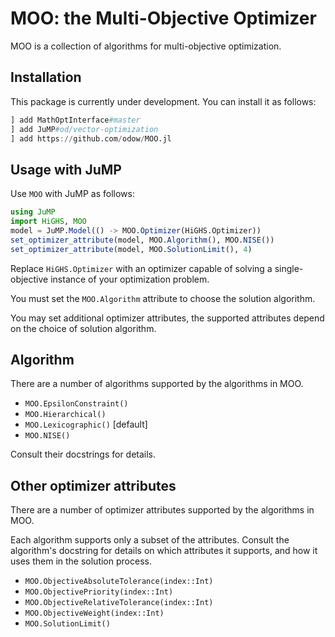 # MOO: the Multi-Objective Optimizer

MOO is a collection of algorithms for multi-objective optimization.

## Installation

This package is currently under development. You can install it as follows:

```julia
] add MathOptInterface#master
] add JuMP#od/vector-optimization
] add https://github.com/odow/MOO.jl
```

## Usage with JuMP

Use `MOO` with JuMP as follows:

```julia
using JuMP
import HiGHS, MOO
model = JuMP.Model(() -> MOO.Optimizer(HiGHS.Optimizer))
set_optimizer_attribute(model, MOO.Algorithm(), MOO.NISE())
set_optimizer_attribute(model, MOO.SolutionLimit(), 4)
```

Replace `HiGHS.Optimizer` with an optimizer capable of solving a
single-objective instance of your optimization problem.

You must set the `MOO.Algorithm` attribute to choose the solution algorithm.

You may set additional optimizer attributes, the supported attributes depend on
the choice of solution algorithm.

## Algorithm

There are a number of algorithms supported by the algorithms in MOO.

 * `MOO.EpsilonConstraint()`
 * `MOO.Hierarchical()`
 * `MOO.Lexicographic()` [default]
 * `MOO.NISE()`

Consult their docstrings for details.

## Other optimizer attributes

There are a number of optimizer attributes supported by the algorithms in MOO.

Each algorithm supports only a subset of the attributes. Consult the algorithm's
docstring for details on which attributes it supports, and how it uses them in
the solution process.

 * `MOO.ObjectiveAbsoluteTolerance(index::Int)`
 * `MOO.ObjectivePriority(index::Int)`
 * `MOO.ObjectiveRelativeTolerance(index::Int)`
 * `MOO.ObjectiveWeight(index::Int)`
 * `MOO.SolutionLimit()`
